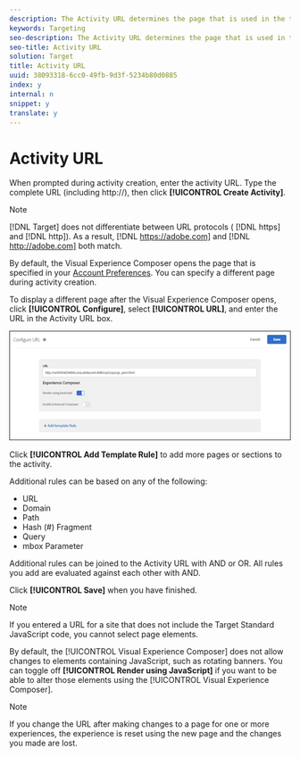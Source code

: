 ```yaml
---
description: The Activity URL determines the page that is used in the test, and that opens when the test is designed.
keywords: Targeting
seo-description: The Activity URL determines the page that is used in the test, and that opens when the test is designed.
seo-title: Activity URL
solution: Target
title: Activity URL
uuid: 38093318-6cc0-49fb-9d3f-5234b80d0885
index: y
internal: n
snippet: y
translate: y
---
```


# Activity URL

When prompted during activity creation, enter the activity URL. Type the complete URL (including http://), then click **[!UICONTROL  Create Activity]**. 


>[!NOTE]
>
>[!DNL  Target] does not differentiate between URL protocols ( [!DNL  https] and [!DNL  http]). As a result, [!DNL  https://adobe.com] and [!DNL  http://adobe.com] both match. 



By default, the Visual Experience Composer opens the page that is specified in your [ Account Preferences](https://marketing.adobe.com/resources/help/en_US/target/target/t_account_preferences.html). You can specify a different page during activity creation. 

To display a different page after the Visual Experience Composer opens, click **[!UICONTROL  Configure]**, select **[!UICONTROL  URL]**, and enter the URL in the Activity URL box. 

![](assets/url-config.png) 

Click **[!UICONTROL  Add Template Rule]** to add more pages or sections to the activity. 

Additional rules can be based on any of the following: 


* URL
* Domain
* Path
* Hash (#) Fragment
* Query
* mbox Parameter


Additional rules can be joined to the Activity URL with AND or OR. All rules you add are evaluated against each other with AND. 

Click **[!UICONTROL  Save]** when you have finished. 

<a id="section_373CAB401E6A43EFA4D82E000581A4D3"></a>


>[!NOTE]
>
>If you entered a URL for a site that does not include the Target Standard JavaScript code, you cannot select page elements.



By default, the [!UICONTROL  Visual Experience Composer] does not allow changes to elements containing JavaScript, such as rotating banners. You can toggle off **[!UICONTROL  Render using JavaScript]** if you want to be able to alter those elements using the [!UICONTROL  Visual Experience Composer]. 


>[!NOTE]
>
>If you change the URL after making changes to a page for one or more experiences, the experience is reset using the new page and the changes you made are lost.


